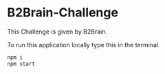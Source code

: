 # B2Brain-Challenge
This Challenge is given by B2Brain.

To run this application locally type this in the terminal

```sh
npm i
npm start
```
